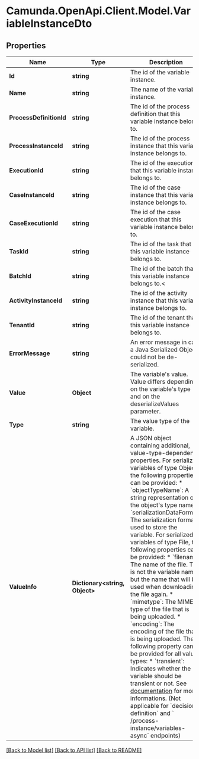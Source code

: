 # Camunda.OpenApi.Client.Model.VariableInstanceDto

## Properties

Name | Type | Description | Notes
------------ | ------------- | ------------- | -------------
**Id** | **string** | The id of the variable instance. | [optional] 
**Name** | **string** | The name of the variable instance. | [optional] 
**ProcessDefinitionId** | **string** | The id of the process definition that this variable instance belongs to. | [optional] 
**ProcessInstanceId** | **string** | The id of the process instance that this variable instance belongs to. | [optional] 
**ExecutionId** | **string** | The id of the execution that this variable instance belongs to. | [optional] 
**CaseInstanceId** | **string** | The id of the case instance that this variable instance belongs to. | [optional] 
**CaseExecutionId** | **string** | The id of the case execution that this variable instance belongs to. | [optional] 
**TaskId** | **string** | The id of the task that this variable instance belongs to. | [optional] 
**BatchId** | **string** | The id of the batch that this variable instance belongs to.&lt; | [optional] 
**ActivityInstanceId** | **string** | The id of the activity instance that this variable instance belongs to. | [optional] 
**TenantId** | **string** | The id of the tenant that this variable instance belongs to. | [optional] 
**ErrorMessage** | **string** | An error message in case a Java Serialized Object could not be de-serialized. | [optional] 
**Value** | **Object** | The variable&#39;s value. Value differs depending on the variable&#39;s type and on the deserializeValues parameter. | [optional] 
**Type** | **string** | The value type of the variable. | [optional] 
**ValueInfo** | **Dictionary&lt;string, Object&gt;** | A JSON object containing additional, value-type-dependent properties. For serialized variables of type Object, the following properties can be provided:  * &#x60;objectTypeName&#x60;: A string representation of the object&#39;s type name. * &#x60;serializationDataFormat&#x60;: The serialization format used to store the variable.  For serialized variables of type File, the following properties can be provided:  * &#x60;filename&#x60;: The name of the file. This is not the variable name but the name that will be used when downloading the file again. * &#x60;mimetype&#x60;: The MIME type of the file that is being uploaded. * &#x60;encoding&#x60;: The encoding of the file that is being uploaded.  The following property can be provided for all value types:  * &#x60;transient&#x60;: Indicates whether the variable should be transient or not. See [documentation](https://docs.camunda.org/manual/7.15/user-guide/process-engine/variables#transient-variables) for more informations. (Not applicable for &#x60;decision-definition&#x60; and &#x60; /process-instance/variables-async&#x60; endpoints) | [optional] 

[[Back to Model list]](../README.md#documentation-for-models) [[Back to API list]](../README.md#documentation-for-api-endpoints) [[Back to README]](../README.md)

